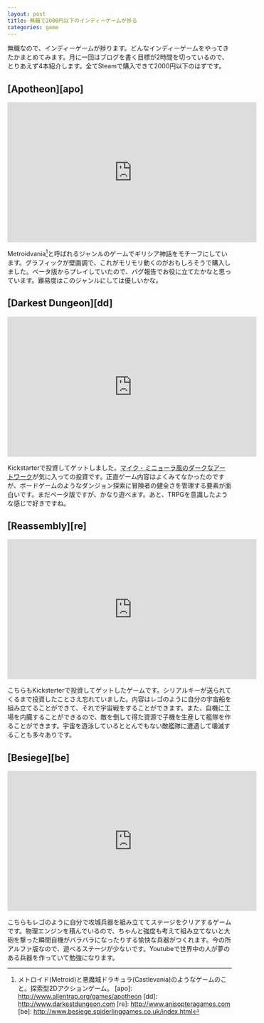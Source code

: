 ```yaml
---
layout: post
title: 無職で2000円以下のインディーゲームが捗る
categories: game
---
```

無職なので、インディーゲームが捗ります。どんなインディーゲームをやってきたかまとめてみます。月に一回はブログを書く目標が2時間を切っているので、とりあえず4本紹介します。全てSteamで購入できて2000円以下のはずです。

## [Apotheon][apo]
<div class="videoplayer">
<iframe width="560" height="315" src="https://www.youtube.com/embed/9dhfsg1waxk" frameborder="0" allowfullscreen></iframe>
</div>

Metroidvania[^metroidvania]と呼ばれるジャンルのゲームでギリシア神話をモチーフにしています。グラフィックが壁画調で、これがモリモリ動くのがおもしろそうで購入しました。ベータ版からプレイしていたので、バグ報告でお役に立てたかなと思っています。難易度はこのジャンルにしては優しいかな。

## [Darkest Dungeon][dd]

<div class="videoplayer">
<iframe width="560" height="315" src="https://www.youtube.com/embed/KM6ZmtE4FKE" frameborder="0" allowfullscreen></iframe>
</div>

Kickstarterで投資してゲットしました。[マイク・ミニョーラ風のダークなアートワーク](http://www.darkestdungeon.com/media/)が気に入っての投資です。正直ゲーム内容はよくみてなかったのですが、ボードゲームのようなダンジョン探索に冒険者の健全さを管理する要素が面白いです。まだベータ版ですが、かなり遊べます。あと、TRPGを意識したような感じで好きですね。

## [Reassembly][re]

<div class="videoplayer">
<iframe width="560" height="315" src="https://www.youtube.com/embed/Yi3XRUkvq28" frameborder="0" allowfullscreen></iframe>
</div>

こちらもKicksterterで投資してゲットしたゲームです。シリアルキーが送られてくるまで投資したことさえ忘れていました。内容はレゴのように自分の宇宙船を組み立てることができて、それで宇宙戦をすることができます。また、自機に工場を内臓することができるので、敵を倒して得た資源で子機を生産して艦隊を作ることができます。宇宙を遊泳しているととんでもない敵艦隊に遭遇して壊滅することも多々ありです。

## [Besiege][be]

<div class="videoplayer">
<iframe width="560" height="315" src="https://www.youtube.com/embed/n-aG7E9gTNI" frameborder="0" allowfullscreen></iframe>
</div>

こちらもレゴのように自分で攻城兵器を組み立ててステージをクリアするゲームです。物理エンジンを積んでいるので、ちゃんと強度も考えて組み立てないと大砲を撃った瞬間自機がバラバラになったりする愉快な兵器がつくれます。今の所アルファ版なので、遊べるステージが少ないです。Youtubeで世界中の人が夢のある兵器を作っていて勉強になります。

[^metroidvania]: メトロイド(Metroid)と悪魔城ドラキュラ(Castlevania)のようなゲームのこと。探索型2Dアクションゲーム。
[apo]: http://www.alientrap.org/games/apotheon
[dd]: http://www.darkestdungeon.com
[re]: http://www.anisopteragames.com
[be]: http://www.besiege.spiderlinggames.co.uk/index.html
